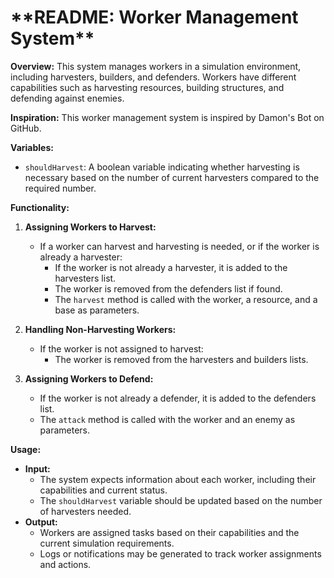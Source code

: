 <h1>**README: Worker Management System**</h1>

**Overview:**
This system manages workers in a simulation environment, including harvesters, builders, and defenders. Workers have different capabilities such as harvesting resources, building structures, and defending against enemies.

**Inspiration:**
This worker management system is inspired by Damon's Bot on GitHub. 

**Variables:**
- `shouldHarvest`: A boolean variable indicating whether harvesting is necessary based on the number of current harvesters compared to the required number.

**Functionality:**

1. **Assigning Workers to Harvest:**
    - If a worker can harvest and harvesting is needed, or if the worker is already a harvester:
        - If the worker is not already a harvester, it is added to the harvesters list.
        - The worker is removed from the defenders list if found.
        - The `harvest` method is called with the worker, a resource, and a base as parameters.

2. **Handling Non-Harvesting Workers:**
    - If the worker is not assigned to harvest:
        - The worker is removed from the harvesters and builders lists.
   
3. **Assigning Workers to Defend:**
    - If the worker is not already a defender, it is added to the defenders list.
    - The `attack` method is called with the worker and an enemy as parameters.

**Usage:**
- **Input:** 
    - The system expects information about each worker, including their capabilities and current status.
    - The `shouldHarvest` variable should be updated based on the number of harvesters needed.
- **Output:**
    - Workers are assigned tasks based on their capabilities and the current simulation requirements.
    - Logs or notifications may be generated to track worker assignments and actions.

